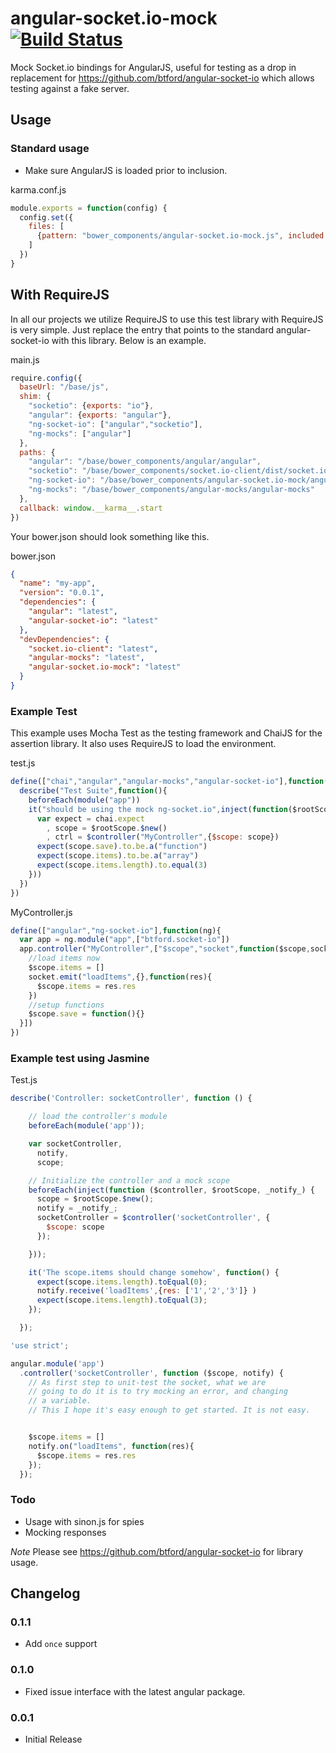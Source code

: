 angular-socket.io-mock [![Build Status](https://travis-ci.org/nullivex/angular-socket.io-mock.png?branch=master)](https://travis-ci.org/nullivex/angular-socket.io-mock)
======================

Mock Socket.io bindings for AngularJS, useful for testing as a drop in replacement for
https://github.com/btford/angular-socket-io which allows testing against a fake server.

## Usage

### Standard usage

* Make sure AngularJS is loaded prior to inclusion.

karma.conf.js
```js
module.exports = function(config) {
  config.set({
    files: [
      {pattern: "bower_components/angular-socket.io-mock.js", included: false}
    ]
  })
}
```

## With RequireJS

In all our projects we utilize RequireJS to use this test library with RequireJS is very simple. Just replace the entry
that points to the standard angular-socket-io with this library. Below is an example.

main.js
```js
require.config({
  baseUrl: "/base/js",
  shim: {
    "socketio": {exports: "io"},
    "angular": {exports: "angular"},
    "ng-socket-io": ["angular","socketio"],
    "ng-mocks": ["angular"]
  },
  paths: {
    "angular": "/base/bower_components/angular/angular",
    "socketio": "/base/bower_components/socket.io-client/dist/socket.io",
    "ng-socket-io": "/base/bower_components/angular-socket.io-mock/angular-socket.io-mock",
    "ng-mocks": "/base/bower_components/angular-mocks/angular-mocks"
  },
  callback: window.__karma__.start
})
```

Your bower.json should look something like this.

bower.json
```json
{
  "name": "my-app",
  "version": "0.0.1",
  "dependencies": {
    "angular": "latest",
    "angular-socket-io": "latest"
  },
  "devDependencies": {
    "socket.io-client": "latest",
    "angular-mocks": "latest",
    "angular-socket.io-mock": "latest"
  }
}
```

### Example Test

This example uses Mocha Test as the testing framework and ChaiJS for the assertion library. It also uses RequireJS to
load the environment.

test.js
```js
define(["chai","angular","angular-mocks","angular-socket-io"],function(chai){
  describe("Test Suite",function(){
    beforeEach(module("app"))
    it("should be using the mock ng-socket.io",inject(function($rootScope,$controller){
      var expect = chai.expect
        , scope = $rootScope.$new()
        , ctrl = $controller("MyController",{$scope: scope})
      expect(scope.save).to.be.a("function")
      expect(scope.items).to.be.a("array")
      expect(scope.items.length).to.equal(3)
    }))
  })
})
```

MyController.js
```js
define(["angular","ng-socket-io"],function(ng){
  var app = ng.module("app",["btford.socket-io"])
  app.controller("MyController",["$scope","socket",function($scope,socket){
    //load items now
    $scope.items = []
    socket.emit("loadItems",{},function(res){
      $scope.items = res.res
    })
    //setup functions
    $scope.save = function(){}
  }])
})
```

### Example test using Jasmine
Test.js
```js
describe('Controller: socketController', function () {

    // load the controller's module
    beforeEach(module('app'));

    var socketController,
      notify,
      scope;

    // Initialize the controller and a mock scope
    beforeEach(inject(function ($controller, $rootScope, _notify_) {
      scope = $rootScope.$new();
      notify = _notify_;
      socketController = $controller('socketController', {
        $scope: scope
      });

    }));

    it('The scope.items should change somehow', function() {
      expect(scope.items.length).toEqual(0);
      notify.receive('loadItems',{res: ['1','2','3']} )
      expect(scope.items.length).toEqual(3);
    });

  });
```

```js
'use strict';

angular.module('app')
  .controller('socketController', function ($scope, notify) {
    // As first step to unit-test the socket, what we are
    // going to do it is to try mocking an error, and changing
    // a variable.
    // This I hope it's easy enough to get started. It is not easy.


    $scope.items = []
    notify.on("loadItems", function(res){
      $scope.items = res.res
    });
  });
```

### Todo

* Usage with sinon.js for spies
* Mocking responses

*Note* Please see https://github.com/btford/angular-socket-io for library usage.

## Changelog

### 0.1.1
* Add `once` support

### 0.1.0
* Fixed issue interface with the latest angular package.

### 0.0.1
* Initial Release

